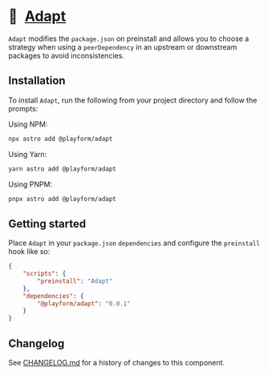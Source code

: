 # 🔌 [Adapt]

`Adapt` modifies the `package.json` on preinstall and allows you to choose a
strategy when using a `peerDependency` in an upstream or downstream packages to
avoid inconsistencies.

## Installation

To install `Adapt`, run the following from your project directory and follow the
prompts:

Using NPM:

```sh
npx astro add @playform/adapt
```

Using Yarn:

```sh
yarn astro add @playform/adapt
```

Using PNPM:

```sh
pnpx astro add @playform/adapt
```

## Getting started

Place `Adapt` in your `package.json` `dependencies` and configure the
`preinstall` hook like so:

```json
{
	"scripts": {
		"preinstall": "Adapt"
	},
	"dependencies": {
		"@playform/adapt": "0.0.1"
	}
}
```

[Adapt]: https://npmjs.org/@playform/adapt

## Changelog

See [CHANGELOG.md](CHANGELOG.md) for a history of changes to this component.
